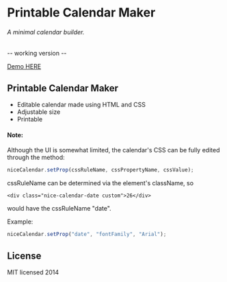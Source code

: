 # Printable Calendar Maker

###### A minimal calendar builder.

 -- working version --

[Demo HERE](http://krikienoid.github.io/nicecalendar/index.html)


## Printable Calendar Maker

 - Editable calendar made using HTML and CSS
 - Adjustable size
 - Printable

#### Note:

Although the UI is somewhat limited, the calendar's CSS can be fully edited through the method:
```javascript
niceCalendar.setProp(cssRuleName, cssPropertyName, cssValue);
```
cssRuleName can be determined via the element's className, so
```
<div class="nice-calendar-date custom">26</div>
```
would have the cssRuleName "date".

Example:
```javascript
niceCalendar.setProp("date", "fontFamily", "Arial");
```

## License

MIT licensed 2014